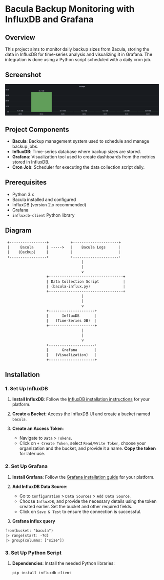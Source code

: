 # Bacula Backup Monitoring with InfluxDB and Grafana

## Overview
This project aims to monitor daily backup sizes from Bacula, storing the data in InfluxDB for time-series analysis and visualizing it in Grafana. The integration is done using a Python script scheduled with a daily cron job.

## Screenshot
![Screenshot](https://github.com/koss822/misc/raw/master/imgs/bacula-grafana.png)

## Project Components
- **Bacula**: Backup management system used to schedule and manage backup jobs.
- **InfluxDB**: Time-series database where backup sizes are stored.
- **Grafana**: Visualization tool used to create dashboards from the metrics stored in InfluxDB.
- **Cron Job**: Scheduler for executing the data collection script daily.

## Prerequisites
- Python 3.x
- Bacula installed and configured
- InfluxDB (version 2.x recommended)
- Grafana
- `influxdb-client` Python library

## Diagram
```
 +-----------------+          +---------------------+
 |     Bacula      | ----->   |    Bacula Logs      |
 |    (Backup)     |          |                     |
 +-----------------+          +---------------------+
                                   |
                                   |
                                   v
                   +----------------------------------+
                   | Data Collection Script           |
                   | (bacula-influx.py)               |
                   +----------------------------------+
                                   |
                                   |
                                   v
                   +---------------------+
                   |      InfluxDB       |
                   |   (Time-Series DB)  |
                   +---------------------+
                                   |
                                   |
                                   v
                   +---------------------+
                   |      Grafana        |
                   |   (Visualization)   |
                   +---------------------+
```


## Installation

### 1. Set Up InfluxDB
1. **Install InfluxDB**:
   Follow the [InfluxDB installation instructions](https://docs.influxdata.com/influxdb/v2.0/install/) for your platform.
   
2. **Create a Bucket**:
   Access the InfluxDB UI and create a bucket named `bacula`.

3. **Create an Access Token**:
   - Navigate to `Data` > `Tokens`.
   - Click on `+ Create Token`, select `Read/Write Token`, choose your organization and the bucket, and provide it a name. **Copy the token** for later use.

### 2. Set Up Grafana
1. **Install Grafana**:
   Follow the [Grafana installation guide](https://grafana.com/docs/grafana/latest/installation/) for your platform.
 
2. **Add InfluxDB Data Source**:
   - Go to `Configuration` > `Data Sources` > `Add Data Source`.
   - Choose `InfluxDB`, and provide the necessary details using the token created earlier. Set the bucket and other required fields.
   - Click on `Save & Test` to ensure the connection is successful.

3. **Grafana influx query**
```
from(bucket: "bacula")
|> range(start: -7d) 
|> group(columns: ["size"])
```

### 3. Set Up Python Script
1. **Dependencies**:
   Install the needed Python libraries:
   ```bash
   pip install influxdb-client
   ```